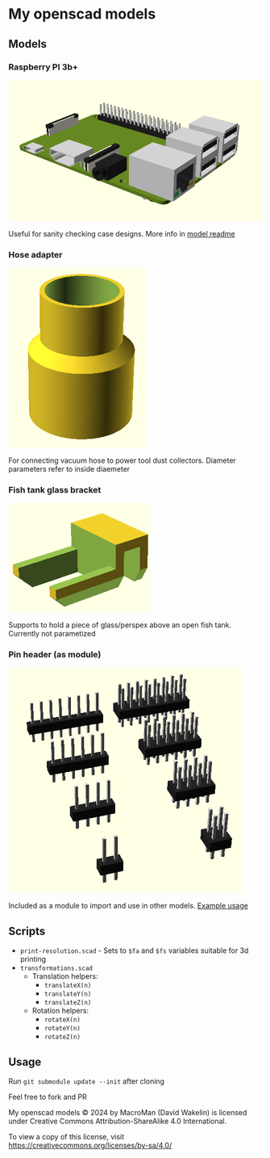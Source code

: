 # My openscad models

## Models

### Raspberry PI 3b+

![Raspberry PI 3b+](models/raspberry-pi-3b-plus/images/02.png)

Useful for sanity checking case designs. More info in [model readme](models/raspberry-pi-3b-plus/README.md)

### Hose adapter

![Hose adapter](images/hose-adapter.png)

For connecting vacuum hose to power tool dust collectors. Diameter parameters refer to inside diaemeter

### Fish tank glass bracket

![Fish tank glass bracket](images/fish-tank-glass-bracket.png)

Supports to hold a piece of glass/perspex above an open fish tank. Currently not parametized

### Pin header (as module)

![Pin header examples](images/pin-header.png)

Included as a module to import and use in other models. [Example usage](models/pin-header-example.scad)

## Scripts

- `print-resolution.scad` - Sets to `$fa` and `$fs` variables suitable for 3d printing
- `transformations.scad`
  - Translation helpers:
    - `translateX(n)`
    - `translateY(n)`
    - `translateZ(n)`
  - Rotation helpers:
    - `rotateX(n)`
    - `rotateY(n)`
    - `rotateZ(n)`

## Usage

Run `git submodule update --init` after cloning

Feel free to fork and PR

My openscad models © 2024 by MacroMan (David Wakelin) is licensed under Creative Commons Attribution-ShareAlike 4.0 International.

To view a copy of this license, visit https://creativecommons.org/licenses/by-sa/4.0/

